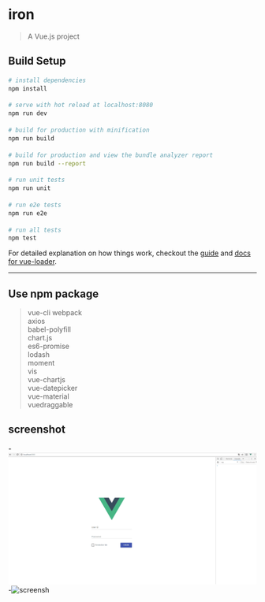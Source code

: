 # iron

> A Vue.js project

## Build Setup

``` bash
# install dependencies
npm install

# serve with hot reload at localhost:8080
npm run dev

# build for production with minification
npm run build

# build for production and view the bundle analyzer report
npm run build --report

# run unit tests
npm run unit

# run e2e tests
npm run e2e

# run all tests
npm test
```

For detailed explanation on how things work, checkout the [guide](http://vuejs-templates.github.io/webpack/) and [docs for vue-loader](http://vuejs.github.io/vue-loader).
***


## Use npm package
> vue-cli webpack  
axios   
babel-polyfill  
chart.js  
es6-promise  
lodash  
moment  
vis  
vue-chartjs  
vue-datepicker  
vue-material  
vuedraggable  

## screenshot
-![screensh](./test.gif)
-![screensh](./charttest.gif)
